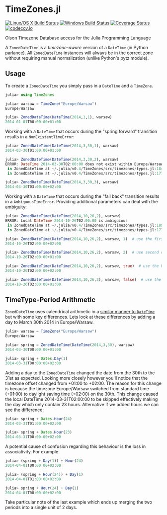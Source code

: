 TimeZones.jl
============

[![Linux/OS X Build Status](https://travis-ci.org/quinnj/TimeZones.jl.svg?branch=master)](https://travis-ci.org/quinnj/TimeZones.jl)
[![Windows Build Status](https://ci.appveyor.com/api/projects/status/99tm5t4txx92oh2c/branch/master?svg=true)](https://ci.appveyor.com/project/quinnj/timezones-jl/branch/master)
[![Coverage Status](https://coveralls.io/repos/quinnj/TimeZones.jl/badge.svg?branch=master)](https://coveralls.io/r/quinnj/TimeZones.jl?branch=master)
[![codecov.io](http://codecov.io/github/quinnj/TimeZones.jl/coverage.svg?branch=master)](http://codecov.io/github/quinnj/TimeZones.jl?branch=master)

Olson Timezone Database access for the Julia Programming Language

A `ZonedDateTime` is a *timezone-aware* version of a `DateTime` (in Python parlance). All `ZonedDateTime` instances will always be in the correct zone without requiring manual normalization (unlike Python's pytz module).

## Usage

To create a `ZonedDateTime` you simply pass in a `DateTime` and a `TimeZone`.

```julia
julia> using TimeZones

julia> warsaw = TimeZone("Europe/Warsaw")
Europe/Warsaw

julia> ZonedDateTime(DateTime(2014,1,1), warsaw)
2014-01-01T00:00:00+01:00
```

Working with a `DateTime` that occurs during the "spring forward" transition results in a `NonExistentTimeError`:

```julia
julia> ZonedDateTime(DateTime(2014,3,30,1), warsaw)
2014-03-30T01:00:00+01:00

julia> ZonedDateTime(DateTime(2014,3,30,2), warsaw)
ERROR: DateTime 2014-03-30T02:00:00 does not exist within Europe/Warsaw
 in ZonedDateTime at ~/.julia/v0.4/TimeZones/src/timezones/types.jl:184
 in ZonedDateTime at ~/.julia/v0.4/TimeZones/src/timezones/types.jl:177

julia> ZonedDateTime(DateTime(2014,3,30,3), warsaw)
2014-03-30T03:00:00+02:00
```

Working with a `DateTime` that occurs during the "fall back" transition results in a `AmbiguousTimeError`. Providing additional parameters can deal with the ambiguity:

```julia
julia> ZonedDateTime(DateTime(2014,10,26,2), warsaw)
ERROR: Local DateTime 2014-10-26T02:00:00 is ambiguious
 in ZonedDateTime at ~/.julia/v0.4/TimeZones/src/timezones/types.jl:189
 in ZonedDateTime at ~/.julia/v0.4/TimeZones/src/timezones/types.jl:177

julia> ZonedDateTime(DateTime(2014,10,26,2), warsaw, 1)  # use the first occurrence of the duplicate hour
2014-10-26T02:00:00+02:00

julia> ZonedDateTime(DateTime(2014,10,26,2), warsaw, 2)  # use second occurrence of the duplicate hour
2014-10-26T02:00:00+01:00

julia> ZonedDateTime(DateTime(2014,10,26,2), warsaw, true)  # use the hour which is in daylight saving time
2014-10-26T02:00:00+02:00

julia> ZonedDateTime(DateTime(2014,10,26,2), warsaw, false)  # use the hour which is not in daylight saving time
2014-10-26T02:00:00+01:00
```

## TimeType-Period Arithmetic

`ZonedDateTime` uses calendrical arithmetic in a [similar manner to `DateTime`](http://julia.readthedocs.org/en/latest/manual/dates/#timetype-period-arithmetic) but with some key differences. Lets look at these differences by adding a day to March 30th 2014 in Europe/Warsaw.


```julia
julia> warsaw = TimeZone("Europe/Warsaw")
Europe/Warsaw

julia> spring = ZonedDateTime(DateTime(2014,3,30), warsaw)
2014-03-30T00:00:00+01:00

julia> spring + Dates.Day(1)
2014-03-31T00:00:00+02:00
```

Adding a day to the `ZonedDateTime` changed the date from the 30th to the 31st as expected. Looking more closely however you'll notice that the timezone offset changed from +01:00 to +02:00. The reason for this change is because the timezone Europe/Warsaw switched from standard time (+01:00) to daylight saving time (+02:00) on the 30th. This change caused the local DateTime 2014-03-31T02:00:00 to be skipped effectively making the day which only contain 23 hours. Alternative if we added hours we can see the difference:

```julia
julia> spring + Dates.Hour(24)
2014-03-31T01:00:00+02:00

julia> spring + Dates.Hour(23)
2014-03-31T00:00:00+02:00
```

A potential cause of confusion regarding this behaviour is the loss in associativity. For example:

```julia
julia> (spring + Day(1)) + Hour(24)
2014-04-01T00:00:00+02:00

julia> (spring + Hour(24)) + Day(1)
2014-04-01T01:00:00+02:00

julia> spring + Hour(24) + Day(1)
2014-04-01T00:00:00+02:00
```

Take particular note of the last example which ends up merging the two periods into a single unit of 2 days.

